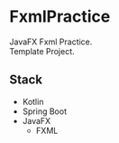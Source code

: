 # FxmlPractice
JavaFX Fxml Practice.  
Template Project.
## Stack
* Kotlin
* Spring Boot
* JavaFX
    * FXML